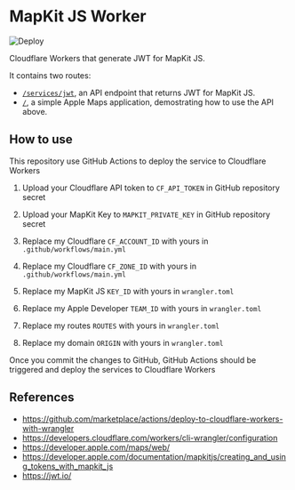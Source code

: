 # MapKit JS Worker

![Deploy](https://github.com/tsekityam/mapkitjs-worker/workflows/Deploy/badge.svg)

Cloudflare Workers that generate JWT for MapKit JS.

It contains two routes:

- [`/services/jwt`](https://mapkitjs.kytse.com/services/jwt), an API endpoint that returns JWT for MapKit JS.
- [`/`](https://mapkitjs.kytse.com/), a simple Apple Maps application, demostrating how to use the API above.

## How to use

This repository use GitHub Actions to deploy the service to Cloudflare Workers

1. Upload your Cloudflare API token to `CF_API_TOKEN` in GitHub repository secret

2. Upload your MapKit Key to `MAPKIT_PRIVATE_KEY` in GitHub repository secret

3. Replace my Cloudflare `CF_ACCOUNT_ID` with yours in `.github/workflows/main.yml`

4. Replace my Cloudflare `CF_ZONE_ID` with yours in `.github/workflows/main.yml`

5. Replace my MapKit JS `KEY_ID` with yours in `wrangler.toml`

6. Replace my Apple Developer `TEAM_ID` with yours in `wrangler.toml`

7. Replace my routes `ROUTES` with yours in `wrangler.toml`

8. Replace my domain `ORIGIN` with yours in `wrangler.toml`

Once you commit the changes to GitHub, GitHub Actions should be triggered and deploy the services to Cloudflare Workers

## References

- https://github.com/marketplace/actions/deploy-to-cloudflare-workers-with-wrangler
- https://developers.cloudflare.com/workers/cli-wrangler/configuration
- https://developer.apple.com/maps/web/
- https://developer.apple.com/documentation/mapkitjs/creating_and_using_tokens_with_mapkit_js
- https://jwt.io/
